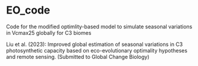 # EO_code
Code for the modified optimlity-based model to simulate seasonal variations in Vcmax25 globally for C3 biomes

Liu et al. (2023): Improved global estimation of seasonal variations in C3 photosynthetic capacity based on eco-evolutionary optimality hypotheses and remote sensing. (Submitted to Global Change Biology)
